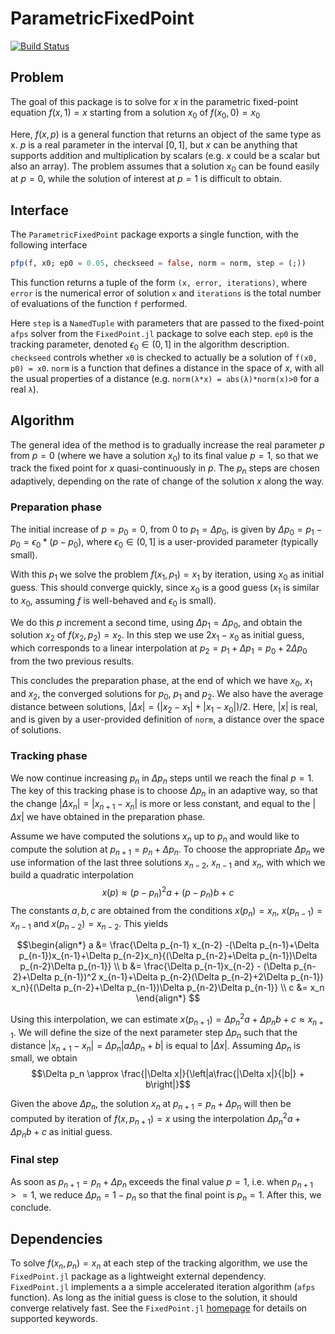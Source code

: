 # ParametricFixedPoint

[![Build Status](https://github.com/pablosanjose/ParametricFixedPoint.jl/actions/workflows/CI.yml/badge.svg?branch=main)](https://github.com/pablosanjose/ParametricFixedPoint.jl/actions/workflows/CI.yml?query=branch%3Amain)


## Problem

The goal of this package is to solve for $x$ in the parametric fixed-point equation $f(x, 1) = x$ starting from a solution $x_0$ of $f(x_0, 0) = x_0$

Here, $f(x, p)$ is a general function that returns an object of the same type as x. $p$ is a real parameter in the interval $[0,1]$, but $x$ can be anything that supports addition and multiplication by scalars (e.g. $x$ could be a scalar but also an array). The problem assumes that a solution $x_0$ can be found easily at $p=0$, while the solution of interest at $p=1$ is difficult to obtain.

## Interface

The `ParametricFixedPoint` package exports a single function, with the following interface
```julia
pfp(f, x0; ep0 = 0.05, checkseed = false, norm = norm, step = (;))
```
This function returns a tuple of the form `(x, error, iterations)`, where `error` is the numerical error of solution `x` and `iterations` is the total number of evaluations of the function `f` performed.

Here `step` is a `NamedTuple` with parameters that are passed to the fixed-point `afps` solver from the `FixedPoint.jl` package to solve each step. `ep0` is the tracking parameter, denoted $\epsilon_0 \in (0,1]$ in the algorithm description. `checkseed` controls whether `x0` is checked to actually be a solution of `f(x0, p0) = x0`. `norm` is a function that defines a distance in the space of $x$, with all the usual properties of a distance (e.g. `norm(λ*x) = abs(λ)*norm(x)>0` for a real `λ`).

## Algorithm

The general idea of the method is to gradually increase the real parameter $p$ from $p=0$ (where we have a solution $x_0$) to its final value $p=1$, so that we track the fixed point for $x$ quasi-continuously in $p$. The $p_n$ steps are chosen adaptively, depending on the rate of change of the solution $x$ along the way.

### Preparation phase

The initial increase of $p = p_0 = 0$, from $0$ to $p_1=\Delta p_0$, is given by $\Delta p_0 = p_1 - p_0 = \epsilon_0*(p-p_0)$, where $\epsilon_0 \in (0,1]$ is a user-provided parameter (typically small).

With this $p_1$ we solve the problem $f(x_1, p_1) = x_1$ by iteration, using $x_0$ as initial guess. This should converge quickly, since $x_0$ is a good guess ($x_1$ is similar to $x_0$, assuming $f$ is well-behaved and $\epsilon_0$ is small).

We do this $p$ increment a second time, using $\Delta p_1 = \Delta p_0$, and obtain the solution $x_2$ of $f(x_2, p_2) = x_2$. In this step we use $2x_1-x_0$ as initial guess, which corresponds to a linear interpolation at $p_2 = p_1 + \Delta p_1 = p_0 + 2\Delta p_0$ from the two previous results.

This concludes the preparation phase, at the end of which we have $x_0$, $x_1$ and $x_2$, the converged solutions for $p_0$, $p_1$ and $p_2$. We also have the average distance between solutions, $|\Delta x| = (|x_2-x_1|+|x_1-x_0|)/2$. Here, $|x|$ is real, and is given by a user-provided definition of `norm`, a distance over the space of solutions.

### Tracking phase
We now continue increasing $p_n$ in $\Delta p_n$ steps until we reach the final $p=1$. The key of this tracking phase is to choose $\Delta p_n$ in an adaptive way, so that the change $|\Delta x_n| = |x_{n+1} - x_{n}|$ is more or less constant, and equal to the $|\Delta x|$ we have obtained in the preparation phase.

Assume we have computed the solutions $x_n$ up to $p_n$ and would like to compute the solution at $p_{n+1} = p_n + \Delta p_n$. To choose the appropriate $\Delta p_n$ we use information of the last three solutions $x_{n-2}$, $x_{n-1}$ and $x_{n}$, with which we build a quadratic interpolation
$$x(p) \approx (p-p_n)^2 a + (p-p_n) b + c$$
The constants $a, b, c$ are obtained from the conditions $x(p_n) = x_n$, $x(p_{n-1}) = x_{n-1}$ and $x(p_{n-2}) = x_{n-2}$. This yields

$$\begin{align*}
a &= \frac{\Delta p_{n-1} x_{n-2} -(\Delta p_{n-1}+\Delta p_{n-1})x_{n-1}+\Delta p_{n-2}x_n}{(\Delta p_{n-2}+\Delta p_{n-1})\Delta p_{n-2}\Delta p_{n-1}} \\
b &= \frac{\Delta p_{n-1}x_{n-2} - (\Delta p_{n-2}+\Delta p_{n-1})^2 x_{n-1}+\Delta p_{n-2}(\Delta p_{n-2}+2\Delta p_{n-1}) x_n}{(\Delta p_{n-2}+\Delta p_{n-1})\Delta p_{n-2}\Delta p_{n-1}} \\
c &= x_n
\end{align*}
$$

Using this interpolation, we can estimate $x(p_{n+1}) = \Delta p_n^2 a+\Delta p_n b + c \approx x_{n+1}$. We will define the size of the next parameter step $\Delta p_n$ such that the distance $|x_{n+1}-x_n| = \Delta p_n|a\Delta p_n + b|$ is equal to $|\Delta x|$. Assuming $\Delta p_n$ is small, we obtain
$$\Delta p_n \approx \frac{|\Delta x|}{\left|a\frac{|\Delta x|}{|b|} + b\right|}$$

Given the above $\Delta p_n$, the solution $x_n$ at $p_{n+1} = p_n + \Delta p_n$ will then be computed by iteration of $f(x, p_{n+1}) = x$ using the interpolation $\Delta p_n^2 a+\Delta p_n b+c$ as initial guess.

### Final step

As soon as $p_{n+1} = p_n+\Delta p_n$ exceeds the final value $p=1$, i.e. when $p_{n+1} >= 1$, we reduce $\Delta p_n = 1 - p_n$ so that the final point is $p_n=1$. After this, we conclude.

## Dependencies

To solve $f(x_n, p_n) = x_n$ at each step of the tracking algorithm, we use the `FixedPoint.jl` package as a lightweight external dependency. `FixedPoint.jl` implements a a simple accelerated iteration algorithm (`afps` function). As long as the initial guess is close to the solution, it should converge relatively fast. See the `FixedPoint.jl` [homepage](https://github.com/francescoalemanno/FixedPoint.jl) for details on supported keywords.
